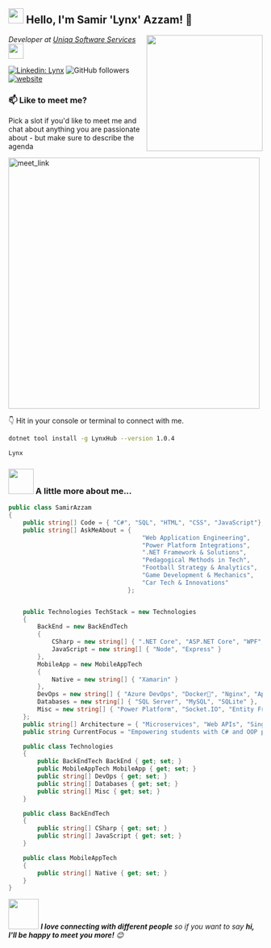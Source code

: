 <h2><img src="https://emojis.slackmojis.com/emojis/images/1531849430/4246/blob-sunglasses.gif?1531849430" width="30"/> Hello, I'm Samir 'Lynx' Azzam! 👋</h2>
<img align='right' src="https://media.giphy.com/media/qgQUggAC3Pfv687qPC/giphy.gif" width="230">
<p><em>Developer at <a href="https://uss.bg">Uniqa Software Services
</a><img src="https://media.giphy.com/media/WUlplcMpOCEmTGBtBW/giphy.gif" width="30"> 
</em></p>

[![Linkedin: Lynx](https://img.shields.io/badge/-Lynx-blue?style=flat-square&logo=Linkedin&logoColor=white&link=https://www.linkedin.com/in/LynxHub/)](https://www.linkedin.com/in/LynxHub/)
![GitHub followers](https://img.shields.io/github/followers/LynxxHub?label=Follow&style=social)
[![website](https://img.shields.io/badge/Website-46a2f1.svg?&style=flat-square&logo=Google-Chrome&logoColor=white&link=https://lynxxhub.github.io)](https://lynxxhub.github.io/)

### 📫 Like to meet me?

Pick a slot if you'd like to meet me and chat about anything you are passionate about - but make sure to describe the agenda

<a href="https://calendly.com/lynxhub/30min" target="_blank"><img width="498" alt="meet_link" src="https://user-images.githubusercontent.com/15426564/144297439-f530f383-e73e-41e0-9914-a9b7d3f432e5.png"></a>

👇 Hit in your console or terminal to connect with me.

```bash
dotnet tool install -g LynxHub --version 1.0.4
```
```bash
Lynx
```

### <img src="https://media.giphy.com/media/VgCDAzcKvsR6OM0uWg/giphy.gif" width="50"> A little more about me...  

````csharp
public class SamirAzzam
{
    public string[] Code = { "C#", "SQL", "HTML", "CSS", "JavaScript"};
    public string[] AskMeAbout = {
                                     "Web Application Engineering",
                                     "Power Platform Integrations",
                                     ".NET Framework & Solutions",
                                     "Pedagogical Methods in Tech",
                                     "Football Strategy & Analytics",
                                     "Game Development & Mechanics",
                                     "Car Tech & Innovations"
                                 };


    public Technologies TechStack = new Technologies
    {
        BackEnd = new BackEndTech
        {
            CSharp = new string[] { ".NET Core", "ASP.NET Core", "WPF", "EFCore" },
            JavaScript = new string[] { "Node", "Express" }
        },
        MobileApp = new MobileAppTech
        {
            Native = new string[] { "Xamarin" }
        },
        DevOps = new string[] { "Azure DevOps", "Docker🐳", "Nginx", "Apache" },
        Databases = new string[] { "SQL Server", "MySQL", "SQLite" },
        Misc = new string[] { "Power Platform", "Socket.IO", "Entity Framework", "LINQ" }
    };
    public string[] Architecture = { "Microservices", "Web APIs", "Single page applications", "MVC" };
    public string CurrentFocus = "Empowering students with C# and OOP principles";

    public class Technologies
    {
        public BackEndTech BackEnd { get; set; }
        public MobileAppTech MobileApp { get; set; }
        public string[] DevOps { get; set; }
        public string[] Databases { get; set; }
        public string[] Misc { get; set; }
    }

    public class BackEndTech
    {
        public string[] CSharp { get; set; }
        public string[] JavaScript { get; set; }
    }

    public class MobileAppTech
    {
        public string[] Native { get; set; }
    }
}
````

<img src="https://media.giphy.com/media/LnQjpWaON8nhr21vNW/giphy.gif" width="60"> <em><b>I love connecting with different people</b> so if you want to say <b>hi, I'll be happy to meet you more!</b> 😊</em>
